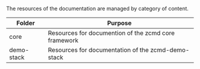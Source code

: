 The resources of the documentation are managed by category of content.

|Folder|Purpose|
|------|-------|
|core  | Resources for documention of the zcmd core framework |
|demo-stack | Resources for documentation of the zcmd-demo-stack|



